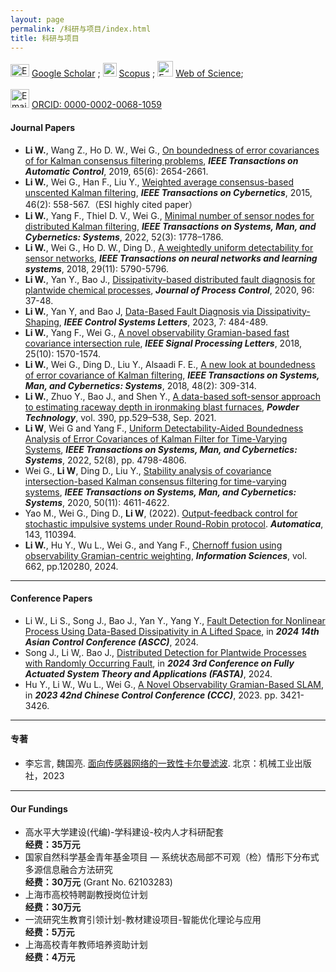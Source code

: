 ```yaml
---
layout: page
permalink: /科研与项目/index.html
title: 科研与项目
---
```


<img src="https://usst-lilab.github.io/images/logo/google-scholar.png" alt="Email Icon" style="width: 30px; height: 20px;">  [Google Scholar](https://scholar.google.com/citations?user=UemwIpIAAAAJ) ;                <img src="https://usst-lilab.github.io/images/logo/scopus.png" alt="Email Icon" style="width: 22px; height: 22px;"> [Scopus](https://www.scopus.com/authid/detail.uri?authorId=55438216300) ;   <img src="https://usst-lilab.github.io/images/logo/web of science.png" alt="Email Icon" style="width: 25px; height: 25px;"> [Web of Science](https://webofscience.clarivate.cn/wos/author/record/H-8811-2012);<br><br><img src="https://usst-lilab.github.io/images/logo/orcid.png" alt="Email Icon" style="width: 30px; height: 30px;">  [ORCID: 0000-0002-0068-1059](https://orcid.org/0000-0002-0068-1059)

#### Journal Papers

- **Li W.**, Wang Z., Ho D. W., Wei G., [On boundedness of error covariances of for Kalman consensus filtering problems](https://ieeexplore.ieee.org/abstract/document/8845692/), ***IEEE Transactions on Automatic Control***, 2019, 65(6): 2654-2661.
- **Li W.**, Wei G., Han F., Liu Y., [Weighted average consensus-based unscented Kalman filtering](https://ieeexplore.ieee.org/abstract/document/7152915/), ***IEEE Transactions on Cybernetics***, 2015, 46(2): 558-567.（ESI highly cited paper）
- **Li W.**, Yang F., Thiel D. V., Wei G., [Minimal number of sensor nodes for distributed Kalman filtering](https://ieeexplore.ieee.org/abstract/document/9279231/), ***IEEE Transactions on Systems, Man, and Cybernetics: Systems***, 2022, 52(3): 1778–1786.
- **Li W.**, Wei G., Ho D. W., Ding D., [A weightedly uniform detectability for sensor networks](https://ieeexplore.ieee.org/abstract/document/8336505), ***IEEE Transactions on neural networks and learning systems***, 2018, 29(11): 5790-5796.
- **Li W.**, Yan Y., Bao J., [Dissipativity-based distributed fault diagnosis for plantwide chemical processes](https://www.sciencedirect.com/science/article/abs/pii/S0959152420303085), ***Journal of Process Control***, 2020, 96: 37-48.
- **Li W.**, Yan Y, and Bao J, [Data-Based Fault Diagnosis via Dissipativity-Shaping](https://ieeexplore.ieee.org/abstract/document/9840911), ***IEEE Control Systems Letters***, 2023, 7: 484-489.
- **Li W.**, Yang F., Wei G., [A novel observability Gramian-based fast covariance intersection rule](https://ieeexplore.ieee.org/abstract/document/8449981), ***IEEE Signal Processing Letters***, 2018, 25(10): 1570-1574.
- **Li W.**, Wei G., Ding D., Liu Y., Alsaadi F. E., [A new look at boundedness of error covariance of Kalman filtering](https://ieeexplore.ieee.org/abstract/document/7552571), ***IEEE Transactions on Systems, Man, and Cybernetics: Systems***, 2018, 48(2): 309-314.
- **Li W.**, Zhuo Y., Bao J., and Shen Y., [A data-based soft-sensor approach to estimating raceway depth in ironmaking blast furnaces](https://www.sciencedirect.com/science/article/abs/pii/S0032591021004812), ***Powder Technology***, vol. 390, pp.529–538, Sep. 2021.
- **Li W**, Wei G and Yang F., [Uniform Detectability-Aided Boundedness Analysis of Error Covariances of Kalman Filter for Time-Varying Systems](https://ieeexplore.ieee.org/abstract/document/9526912), ***IEEE Transactions on Systems, Man, and Cybernetics: Systems***, 2022, 52(8), pp. 4798-4806. 
- Wei G., **Li W**, Ding D., Liu Y., [Stability analysis of covariance intersection-based Kalman consensus filtering for time-varying systems](https://ieeexplore.ieee.org/abstract/document/8423433), ***IEEE Transactions on Systems, Man, and Cybernetics: Systems***, 2020, 50(11): 4611-4622. 
- Yao M., Wei G., Ding D., **Li W**, (2022). [Output-feedback control for stochastic impulsive systems under Round-Robin protocol](https://www.sciencedirect.com/science/article/abs/pii/S0005109822002461). ***Automatica***, 143, 110394.
- **Li W.**, Hu Y., Wu L., Wei G., and Yang F., [Chernoff fusion using observability Gramian-centric weighting](https://www.sciencedirect.com/science/article/pii/S0020025524001932), ***Information Sciences***, vol. 662, pp.120280, 2024.

---

#### Conference Papers

- Li W., Li S., Song J., Bao J., Yan Y., Yang Y., [Fault Detection for Nonlinear Process Using Data-Based Dissipativity in A Lifted Space](), in ***2024 14th Asian Control Conference (ASCC)***, 2024.
- Song J., Li W,. Bao J., [Distributed Detection for Plantwide Processes with Randomly Occurring Fault](), in ***2024 3rd Conference on Fully Actuated System Theory and Applications (FASTA)***, 2024.
- Hu Y., Li W., Wu L., Wei G., [A Novel Observability Gramian-Based SLAM](https://ieeexplore.ieee.org/abstract/document/10239782/), in ***2023 42nd Chinese Control Conference (CCC)***, 2023. pp. 3421-3426.

---

#### 专著

- 李忘言, 魏国亮. [面向传感器网络的一致性卡尔曼滤波](https://item.jd.com/10085841806590.html). 北京：机械工业出版社，2023

---

#### Our Fundings

- 高水平大学建设(代编)-学科建设-校内人才科研配套<br>**经费：35万元**
- 国家自然科学基金青年基金项目 — 系统状态局部不可观（检）情形下分布式多源信息融合方法研究<br>**经费：30万元** (Grant No. 62103283)
- 上海市高校特聘副教授岗位计划<br>**经费：30万元**
- 一流研究生教育引领计划-教材建设项目-智能优化理论与应用<br>**经费：5万元**
- 上海高校青年教师培养资助计划<br>**经费：4万元**
